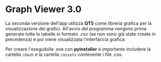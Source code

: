 # Graph Viewer 3.0
La seconda versione dell'app utilizza **QT5** come libreria grafica per la visualizzazione dei grafici. All'avvio del programma vengono prima generate tutte le tabelle in formato .csv (se non sono già state create in precedenza) e poi viene visualizzata l'interfaccia grafica.

Per creare l'eseguibiile .exe con **pyinstaller** è importante includere la cartella `/dash` e la cartella `/assets` contenente i file .css.
